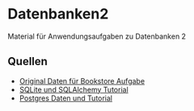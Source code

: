 # Datenbanken2
Material für Anwendungsaufgaben zu Datenbanken 2

## Quellen
* [Original Daten für Bookstore Aufgabe](https://help.tableau.com/current/pro/desktop/de-de/bookshop_data.htm)
* [SQLite und SQLAlchemy Tutorial](https://realpython.com/python-sqlite-sqlalchemy/)
* [Postgres Daten und Tutorial](https://www.postgresqltutorial.com/postgresql-getting-started/postgresql-sample-database/)

